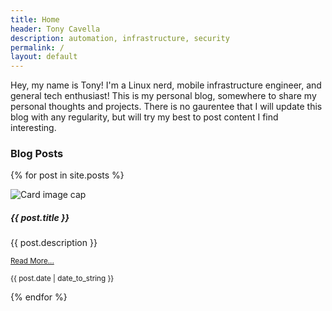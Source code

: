 ```yaml
---
title: Home
header: Tony Cavella
description: automation, infrastructure, security
permalink: /
layout: default
---
```

<p class="tldr">Hey, my name is Tony! I'm a Linux nerd, mobile infrastructure engineer, and general tech enthusiast! This is my personal blog, somewhere to share my personal thoughts and projects. There is no gaurentee that I will update this blog with any regularity, but will try my best to post content I find interesting.</p>

<h3>Blog Posts</h3>

{% for post in site.posts %}
<div class="card col-md-8 d-flex align-items-center">
  <img class="card-img-top" src="..." alt="Card image cap">
  <div class="card-body">
    <h5 class="card-title">{{ post.title }}</h5>
    <p class="card-text">{{ post.description }}</p>
    <p class="card-text"><small class="text-muted"><a href="{{ post.url}}">Read More...</a></small></p>
    <p class="card-text"><small class="text-muted">{{ post.date | date_to_string }}</small></p>
  </div>
</div>
{% endfor %}